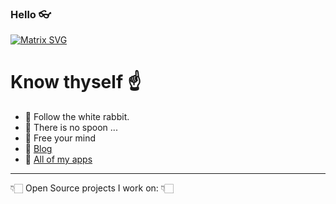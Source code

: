 ### Hello 👓

[![Matrix SVG](https://raw.githubusercontent.com/FunkyMuse/FunkyMuse/master/matrix.svg)](https://www.youtube.com/watch?v=YgJ5ZEn67tk)

# Know thyself ☝
- 🐇 Follow the white rabbit.
- 🥄 There is no spoon ...
- 🧠 Free your mind 
- 📝 [Blog](https://funkymuse.dev/)
- 🧰 [All of my apps](https://www.funkymuse.dev/p/all-of-my-apps.html)
---

👇🏻 Open Source projects I work on: 👇🏻
